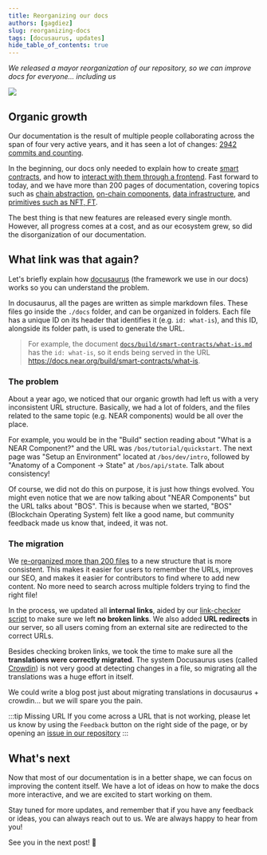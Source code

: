 ```yaml
---
title: Reorganizing our docs
authors: [gagdiez]
slug: reorganizing-docs
tags: [docusaurus, updates]
hide_table_of_contents: true
---
```


*We released a mayor reorganization of our repository, so we can improve docs for everyone... including us*

<p><img src="https://img.freepik.com/free-photo/ancient-books-adorn-library-carefully-arranged-with-classics-rare-gems_157027-2332.jpg" /></p>

<!-- truncate -->

## Organic growth
Our documentation is the result of multiple people collaborating across the span of four very active years, and it has seen a lot of changes: [2942 commits and counting](https://github.com/near/docs/commits/master/).

In the beginning, our docs only needed to explain how to create [smart contracts](/build/smart-contracts/what-is), and how to [interact with them through a frontend](/build/web3-apps/quickstart). Fast forward to today, and we have more than 200 pages of documentation, covering topics such as [chain abstraction](/build/chain-abstraction/what-is), [on-chain components](/build/near-components/what-is), [data infrastructure](/build/data-infrastructure/what-is), and [primitives such as NFT, FT](/build/primitives/what-is).

The best thing is that new features are released every single month. However, all progress comes at a cost, and as our ecosystem grew, so did the disorganization of our documentation.

## What link was that again?
Let's briefly explain how [docusaurus](https://docusaurus.io/) (the framework we use in our docs) works so you can understand the problem.

In docusaurus, all the pages are written as simple markdown files. These files go inside the `./docs` folder, and can be organized in folders. Each file has a unique ID on its header that identifies it (e.g. `id: what-is`), and this ID, alongside its folder path, is used to generate the URL. 

> For example, the document [`docs/build/smart-contracts/what-is.md`](https://github.com/near/docs/blob/master/docs/2.build/2.smart-contracts/what-is.md) has the `id: what-is`, so it ends being served in the URL https://docs.near.org/build/smart-contracts/what-is.

### The problem

About a year ago, we noticed that our organic growth had left us with a very inconsistent URL structure. Basically, we had a lot of folders, and the files related to the same topic (e.g. NEAR components) would be all over the place.

For example, you would be in the "Build" section reading about "What is a NEAR Component?" and the URL was `/bos/tutorial/quickstart`. The next page was "Setup an Environment" located at `/bos/dev/intro`, followed by "Anatomy of a Component -> State" at `/bos/api/state`. Talk about consistency!

Of course, we did not do this on purpose, it is just how things evolved. You might even notice that we are now talking about "NEAR Components" but the URL talks about "BOS". This is because when we started, "BOS" (Blockchain Operating System) felt like a good name, but community feedback made us know that, indeed, it was not. 

### The migration

We [re-organized more than 200 files](https://github.com/near/docs/pull/1890/files) to a new structure that is more consistent. This makes it easier for users to remember the URLs, improves our SEO, and makes it easier for contributors to find where to add new content. No more need to search across multiple folders trying to find the right file!

In the process, we updated all **internal links**, aided by our [link-checker script](https://github.com/near/docs/blob/master/website/test-links.sh) to make sure we left **no broken links**. We also added **URL redirects** in our server, so all users coming from an external site are redirected to the correct URLs.

Besides checking broken links, we took the time to make sure all the **translations were correctly migrated**. The system Docusaurus uses (called [Crowdin](https://crowdin.com/)) is not very good at detecting changes in a file, so migrating all the translations was a huge effort in itself. 

We could write a blog post just about migrating translations in docusaurus + crowdin... but we will spare you the pain.

:::tip Missing URL
If you come across a URL that is not working, please let us know by using the `Feedback` button on the right side of the page, or by opening an [issue in our repository](https://github.com/near/docs/issues)
:::

## What's next
Now that most of our documentation is in a better shape, we can focus on improving the content itself. We have a lot of ideas on how to make the docs more interactive, and we are excited to start working on them.

Stay tuned for more updates, and remember that if you have any feedback or ideas, you can always reach out to us. We are always happy to hear from you!

See you in the next post! 🚀

